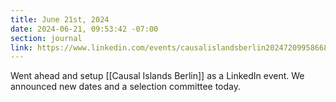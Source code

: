 ```yaml
---
title: June 21st, 2024
date: 2024-06-21, 09:53:42 -07:00
section: journal
link: https://www.linkedin.com/events/causalislandsberlin20247209958668648296448/
---
```

Went ahead and setup [[Causal Islands Berlin]] as a LinkedIn event. We announced new dates and a selection committee today.